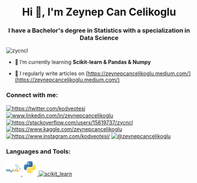 


<!--
**zycncl/zycncl** is a ✨ _special_ ✨ repository because its `README.md` (this file) appears on your GitHub profile.

Here are some ideas to get you started:

- 🔭 I’m currently working on ...
- 🌱 I’m currently learning ...
- 👯 I’m looking to collaborate on ...
- 🤔 I’m looking for help with ...
- 💬 Ask me about ...
- 📫 How to reach me: ...
- 😄 Pronouns: ...
- ⚡ Fun fact: ...
-->
<h1 align="center">Hi 👋, I'm Zeynep Can Celikoglu</h1>
<h3 align="center">I have a Bachelor's degree in Statistics with a specialization in Data Science</h3>

<p align="left"> <img src="https://komarev.com/ghpvc/?username=zycncl&label=Profile%20views&color=0e75b6&style=flat" alt="zycncl" /> </p>

- 🌱 I’m currently learning **Scikit-learn & Pandas & Numpy**

- 📝 I regularly write articles on [https://zeynepcancelikoglu.medium.com/](https://zeynepcancelikoglu.medium.com/)

<h3 align="left">Connect with me:</h3>
<p align="left">
<a href="https://twitter.com/kodveotesi" target="blank"><img align="center" src="https://cdn.jsdelivr.net/npm/simple-icons@3.0.1/icons/twitter.svg" alt="https://twitter.com/kodveotesi" height="30" width="40" /></a>
<a href="https://linkedin.com/in/www.linkedin.com/in/zeynepcancelikoglu" target="blank"><img align="center" src="https://cdn.jsdelivr.net/npm/simple-icons@3.0.1/icons/linkedin.svg" alt="www.linkedin.com/in/zeynepcancelikoglu" height="30" width="40" /></a>
<a href="https://stackoverflow.com/users/https://stackoverflow.com/users/15619737/zycncl" target="blank"><img align="center" src="https://cdn.jsdelivr.net/npm/simple-icons@3.0.1/icons/stackoverflow.svg" alt="https://stackoverflow.com/users/15619737/zycncl" height="30" width="40" /></a>
<a href="https://kaggle.com/https://www.kaggle.com/zeynepcancelikoglu" target="blank"><img align="center" src="https://cdn.jsdelivr.net/npm/simple-icons@3.0.1/icons/kaggle.svg" alt="https://www.kaggle.com/zeynepcancelikoglu" height="30" width="40" /></a>
<a href="https://instagram.com/https://www.instagram.com/kodveotesi/" target="blank"><img align="center" src="https://cdn.jsdelivr.net/npm/simple-icons@3.0.1/icons/instagram.svg" alt="https://www.instagram.com/kodveotesi/" height="30" width="40" /></a>
<a href="https://medium.com/@zeynepcancelikoglu" target="blank"><img align="center" src="https://cdn.jsdelivr.net/npm/simple-icons@3.0.1/icons/medium.svg" alt="@zeynepcancelikoglu" height="30" width="40" /></a>
</p>

<h3 align="left">Languages and Tools:</h3>
<p align="left"> <a href="https://www.microsoft.com/en-us/sql-server" target="_blank"> <img src="https://github.com/devicons/devicon/blob/master/icons/mysql/mysql-original-wordmark.svg" alt="mssql" width="40" height="40"/> </a> <a href="https://www.python.org" target="_blank"> <img src="https://raw.githubusercontent.com/devicons/devicon/master/icons/python/python-original.svg" alt="python" width="40" height="40"/> </a> <a href="https://scikit-learn.org/" target="_blank"> <img src="https://upload.wikimedia.org/wikipedia/commons/0/05/Scikit_learn_logo_small.svg" alt="scikit_learn" width="40" height="40"/> </a> </p>
